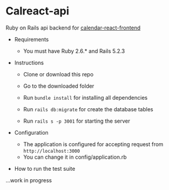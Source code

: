 # Calreact-api

Ruby on Rails api backend for [calendar-react-frontend](https://github.com/kellsaro/calendar-rect-frontend)

* Requirements
  
  * You must have Ruby 2.6.* and Rails 5.2.3

* Instructions 
  
  * Clone or download this repo

  * Go to the downloaded folder

  * Run `bundle install` for installing all dependencies

  * Run `rails db:migrate` for create the database tables

  * Run `rails s -p 3001` for starting the server

* Configuration

  * The application is configured for accepting request from `http://localhost:3000` 
  * You can change it in config/application.rb

* How to run the test suite

...work in progress
